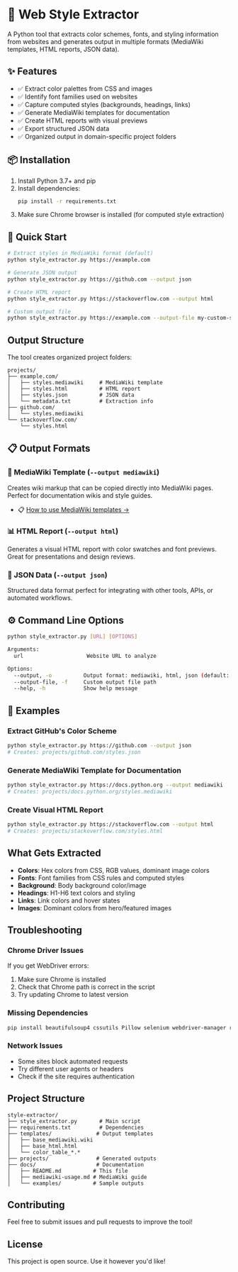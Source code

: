 # 🎨 Web Style Extractor

A Python tool that extracts color schemes, fonts, and styling information from websites and generates output in multiple formats (MediaWiki templates, HTML reports, JSON data).

## ✨ Features

- ✅ Extract color palettes from CSS and images
- ✅ Identify font families used on websites
- ✅ Capture computed styles (backgrounds, headings, links)
- ✅ Generate MediaWiki templates for documentation
- ✅ Create HTML reports with visual previews
- ✅ Export structured JSON data
- ✅ Organized output in domain-specific project folders

## 📦 Installation

1. Install Python 3.7+ and pip
2. Install dependencies:
   ```bash
   pip install -r requirements.txt
   ```
3. Make sure Chrome browser is installed (for computed style extraction)

## 🚀 Quick Start

```bash
# Extract styles in MediaWiki format (default)
python style_extractor.py https://example.com

# Generate JSON output
python style_extractor.py https://github.com --output json

# Create HTML report
python style_extractor.py https://stackoverflow.com --output html

# Custom output file
python style_extractor.py https://example.com --output-file my-custom-styles.wiki
```

## Output Structure

The tool creates organized project folders:

```
projects/
├── example.com/
│   ├── styles.mediawiki     # MediaWiki template
│   ├── styles.html          # HTML report  
│   ├── styles.json          # JSON data
│   └── metadata.txt         # Extraction info
├── github.com/
│   └── styles.mediawiki
└── stackoverflow.com/
    └── styles.html
```

## 📋 Output Formats

### 📝 MediaWiki Template (`--output mediawiki`)
Creates wiki markup that can be copied directly into MediaWiki pages. Perfect for documentation wikis and style guides.
- 📋 [How to use MediaWiki templates →](mediawiki-usage.md)

### 📊 HTML Report (`--output html`)  
Generates a visual HTML report with color swatches and font previews. Great for presentations and design reviews.

### 💾 JSON Data (`--output json`)
Structured data format perfect for integrating with other tools, APIs, or automated workflows.

## ⚙️ Command Line Options

```bash
python style_extractor.py [URL] [OPTIONS]

Arguments:
  url                    Website URL to analyze

Options:
  --output, -o          Output format: mediawiki, html, json (default: mediawiki)
  --output-file, -f     Custom output file path
  --help, -h            Show help message
```

## 📝 Examples

### Extract GitHub's Color Scheme
```bash
python style_extractor.py https://github.com --output json
# Creates: projects/github.com/styles.json
```

### Generate MediaWiki Template for Documentation
```bash
python style_extractor.py https://docs.python.org --output mediawiki
# Creates: projects/docs.python.org/styles.mediawiki
```

### Create Visual HTML Report
```bash
python style_extractor.py https://stackoverflow.com --output html  
# Creates: projects/stackoverflow.com/styles.html
```

## What Gets Extracted

- **Colors**: Hex colors from CSS, RGB values, dominant image colors
- **Fonts**: Font families from CSS rules and computed styles
- **Background**: Body background color/image
- **Headings**: H1-H6 text colors and styling
- **Links**: Link colors and hover states
- **Images**: Dominant colors from hero/featured images

## Troubleshooting

### Chrome Driver Issues
If you get WebDriver errors:
1. Make sure Chrome is installed
2. Check that Chrome path is correct in the script
3. Try updating Chrome to latest version

### Missing Dependencies
```bash
pip install beautifulsoup4 cssutils Pillow selenium webdriver-manager requests
```

### Network Issues
- Some sites block automated requests
- Try different user agents or headers
- Check if the site requires authentication

## Project Structure

```
style-extractor/
├── style_extractor.py       # Main script
├── requirements.txt         # Dependencies
├── templates/              # Output templates
│   ├── base_mediawiki.wiki
│   ├── base_html.html
│   └── color_table_*.* 
├── projects/               # Generated outputs
├── docs/                   # Documentation
│   ├── README.md          # This file
│   ├── mediawiki-usage.md # MediaWiki guide
│   └── examples/          # Sample outputs
```

## Contributing

Feel free to submit issues and pull requests to improve the tool!

## License

This project is open source. Use it however you'd like!
